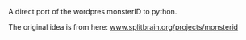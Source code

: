 A direct port of the wordpres monsterID to python.

The original idea is from here:
www.splitbrain.org/projects/monsterid